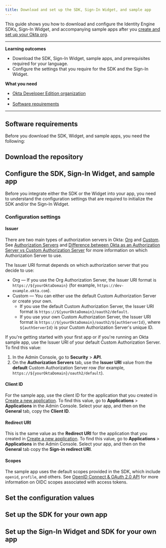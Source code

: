 ```yaml
---
title: Download and set up the SDK, Sign-In Widget, and sample app
---
```


<ApiLifecycle access="ie" />

<StackSelector />

This guide shows you how to download and configure the Identity Engine SDKs, Sign-In Widget, and accompanying sample apps after you [create and set up your Okta org](/docs/guides/oie-embedded-common-org-setup/).

---

**Learning outcomes**

* Download the SDK, Sign-In Widget, sample apps, and prerequisites required for your language.
* Configure the settings that you require for the SDK and the Sign-In Widget.

**What you need**

* [Okta Developer Edition organization](https://developer.okta.com/signup/oie-preview.html)
* <StackSnippet snippet="samplecode" inline />
* [Software requirements](#software-requirements)
---

## Software requirements

Before you download the SDK, Widget, and sample apps, you need the following:

<StackSnippet snippet="softwarerequirements" />

## Download the repository

<StackSnippet snippet="githubinstructions" />

## Configure the SDK, Sign-In Widget, and sample app

Before you integrate either the SDK or the Widget into your app, you need to understand the configuration settings that are required to initialize the SDK and/or the Sign-In Widget.

### Configuration settings

#### Issuer

There are two main types of authorization servers in Okta: [Org](/docs/concepts/auth-servers/#org-authorization-server) and [Custom](/docs/concepts/auth-servers/#custom-authorization-server). See [Authorization Servers](/docs/concepts/auth-servers/#available-authorization-server-types) and [Difference between Okta as an Authorization Server vs Custom Authorization Server](https://support.okta.com/help/s/article/Difference-Between-Okta-as-An-Authorization-Server-vs-Custom-Authorization-Server?language=en_US) for more information on which Authorization Server to use.

<ApiAmProdWarning />

The Issuer URI format depends on which authorization server that you decide to use:

* Org &mdash; If you use the Org Authorization Server, the Issuer URI format is `https://${yourOktaDomain}` (for example, `https://dev-example.okta.com`).
* Custom &mdash; You can either use the default Custom Authorization Server or create your own.
  * If you use the default Custom Authorization Server, the Issuer URI format is `https://${yourOktaDomain}/oauth2/default`.
  * If you use your own Custom Authorization Server, the Issuer URI format is `https://${yourOktaDomain}/oauth2/${authServerId}`, where `${authServerId}` is your Custom Authorization Server's unique ID.

If you're getting started with your first app or if you're running an Okta sample app, use the Issuer URI of your default Custom Authorization Server. To find this value:

1. In the Admin Console, go to **Security** > **API**.
2. On the **Authorization Servers** tab, use the **Issuer URI** value from the **default** Custom Authorization Server row (for example, `https://${yourOktaDomain}/oauth2/default`).

#### Client ID

For the sample app, use the client ID for the application that you created in [Create a new application](/docs/guides/oie-embedded-common-org-setup/-/main/#create-a-new-application). To find this value, go to **Applications** > **Applications** in the Admin Console. Select your app, and then on the **General** tab, copy the **Client ID**.

<StackSnippet snippet="clientsecret" />

#### Redirect URI

This is the same value as the **Redirect URI** for the application that you created in [Create a new application](/docs/guides/oie-embedded-common-org-setup/-/main/#create-a-new-application). To find this value, go to **Applications** > **Applications** in the Admin Console. Select your app, and then on the **General** tab copy the **Sign-in redirect URI**.

<StackSnippet snippet="redirecturi" />

#### Scopes

The sample app uses the default scopes provided in the SDK, which include `openid`, `profile`, and others. See [OpenID Connect & OAuth 2.0 API](/docs/reference/api/oidc/#scopes) for more information on OIDC scopes associated with access tokens.

## Set the configuration values

<StackSnippet snippet="configlocations" />

<StackSnippet snippet="configorder" />

## Set up the SDK for your own app

<StackSnippet snippet="sdkforyourapp" />

## Set up the Sign-In Widget and SDK for your own app

<StackSnippet snippet="widgetforyourapp" />